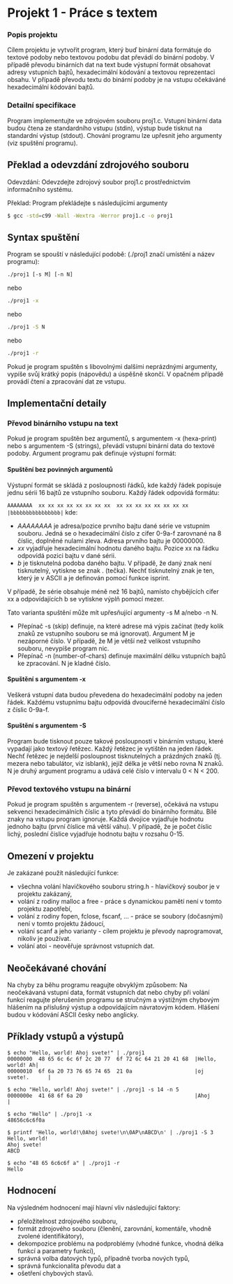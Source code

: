 # Projekt 1 - Práce s textem

### Popis projektu
Cílem projektu je vytvořit program, který buď binární data formátuje do textové podoby nebo textovou podobu 
dat převádí do binární podoby. V případě převodu binárních dat na text bude výstupní formát obsahovat adresy 
vstupních bajtů, hexadecimální kódování a textovou reprezentaci obsahu. V případě převodu textu do binární podoby 
je na vstupu očekáváné hexadecimální kódování bajtů.

### Detailní specifikace
Program implementujte ve zdrojovém souboru proj1.c. Vstupní binární data budou čtena ze standardního vstupu 
(stdin), výstup bude tisknut na standardní výstup (stdout). Chování programu lze upřesnit jeho argumenty 
(viz spuštění programu).

## Překlad a odevzdání zdrojového souboru
Odevzdání: Odevzdejte zdrojový soubor proj1.c prostřednictvím informačního systému.

Překlad: Program překládejte s následujícími argumenty
```sh
$ gcc -std=c99 -Wall -Wextra -Werror proj1.c -o proj1
```

## Syntax spuštění
Program se spouští v následující podobě: (./proj1 značí umístění a název programu):
```sh
./proj1 [-s M] [-n N]
```
nebo
```sh
./proj1 -x
```
nebo
```sh
./proj1 -S N
```
nebo
```sh
./proj1 -r
```
Pokud je program spuštěn s libovolnými dalšími neprázdnými argumenty, vypíše svůj krátký popis (nápovědu) 
a úspěšně skončí. V opačném případě provádí čtení a zpracování dat ze vstupu.

## Implementační detaily
### Převod binárního vstupu na text
Pokud je program spuštěn bez argumentů, s argumentem -x (hexa-print) nebo s argumentem -S (strings), 
převádí vstupní binární data do textové podoby. Argument programu pak definuje výstupní formát:

#### Spuštění bez povinných argumentů
Výstupní formát se skládá z posloupnosti řádků, kde každý řádek popisuje jednu sérii 16 bajtů ze vstupního souboru. 
Každý řádek odpovídá formátu:

`AAAAAAAA  xx xx xx xx xx xx xx xx  xx xx xx xx xx xx xx xx  |bbbbbbbbbbbbbbbb|`
kde:
- _AAAAAAAA_ je adresa/pozice prvního bajtu dané série ve vstupním souboru. Jedná se o hexadecimální číslo z cifer 0-9a-f 
zarovnané na 8 číslic, doplněné nulami zleva. Adresa prvního bajtu je 00000000.
- _xx_ vyjadřuje hexadecimální hodnotu daného bajtu. Pozice xx na řádku odpovídá pozici bajtu v dané sérii.
- _b_ je tisknutelná podoba daného bajtu. V případě, že daný znak není tisknutelný, vytiskne se znak . (tečka). 
Nechť tisknutelný znak je ten, který je v ASCII a je definován pomocí funkce isprint.

V případě, že série obsahuje méně než 16 bajtů, namísto chybějících cifer xx a odpovídajících b se vytiskne výplň pomocí mezer.

Tato varianta spuštění může mít upřesňující argumenty -s M a/nebo -n N.

- Přepínač -s (skip) definuje, na které adrese má výpis začínat (tedy kolik znaků ze vstupního souboru se má ignorovat). 
Argument M je nezáporné číslo. V případě, že M je větší než velikost vstupního souboru, nevypíše program nic.
- Přepínač -n (number-of-chars) definuje maximální délku vstupních bajtů ke zpracování. N je kladné číslo.

#### Spuštění s argumentem -x
Veškerá vstupní data budou převedena do hexadecimální podoby na jeden řádek. Každému vstupnímu bajtu odpovídá dvouciferné 
hexadecimální číslo z číslic 0-9a-f.

#### Spuštění s argumentem -S
Program bude tisknout pouze takové posloupnosti v binárním vstupu, které vypadají jako textový řetězec. Každý řetězec 
je vytištěn na jeden řádek. Nechť řetězec je nejdelší posloupnost tisknutelných a prázdných znaků (tj. mezera nebo tabulátor, 
viz isblank), jejíž délka je větší nebo rovna N znaků. N je druhý argument programu a udává celé číslo v intervalu 0 < N < 200.

### Převod textového vstupu na binární
Pokud je program spuštěn s argumentem -r (reverse), očekává na vstupu sekvenci hexadecimálních číslic a tyto převádí do 
binárního formátu. Bílé znaky na vstupu program ignoruje. Každá dvojice vyjadřuje hodnotu jednoho bajtu (první číslice má 
větší váhu). V případě, že je počet číslic lichý, poslední čislice vyjadřuje hodnotu bajtu v rozsahu 0-15.

## Omezení v projektu
Je zakázané použít následující funkce:
- všechna volání hlavičkového souboru string.h - hlavičkový soubor je v projektu zakázaný,
- volání z rodiny malloc a free - práce s dynamickou pamětí není v tomto projektu zapotřebí,
- volání z rodiny fopen, fclose, fscanf, ... - práce se soubory (dočasnými) není v tomto projektu žádoucí,
- volání scanf a jeho varianty - cílem projektu je převody naprogramovat, nikoliv je používat.
- volání atoi - neověřuje správnost vstupních dat.

## Neočekávané chování
Na chyby za běhu programu reagujte obvyklým způsobem: Na neočekávaná vstupní data, formát vstupních dat nebo chyby při 
volání funkcí reagujte přerušením programu se stručným a výstižným chybovým hlášením na příslušný výstup a odpovídajícím 
návratovým kódem. Hlášení budou v kódování ASCII česky nebo anglicky.

## Příklady vstupů a výstupů
```
$ echo "Hello, world! Ahoj svete!" | ./proj1
00000000  48 65 6c 6c 6f 2c 20 77  6f 72 6c 64 21 20 41 68  |Hello, world! Ah|
00000010  6f 6a 20 73 76 65 74 65  21 0a                    |oj svete!.      |
```
```
$ echo "Hello, world! Ahoj svete!" | ./proj1 -s 14 -n 5
0000000e  41 68 6f 6a 20                                    |Ahoj            |
```
```
$ echo "Hello" | ./proj1 -x
48656c6c6f0a
```
```
$ printf 'Hello, world!\0Ahoj svete!\n\0AP\nABCD\n' | ./proj1 -S 3
Hello, world!
Ahoj svete!
ABCD
```
```
$ echo "48 65 6c6c6f a" | ./proj1 -r
Hello
```

## Hodnocení
Na výsledném hodnocení mají hlavní vliv následující faktory:
- přeložitelnost zdrojového souboru,
- formát zdrojového souboru (členění, zarovnání, komentáře, vhodně zvolené identifikátory),
- dekompozice problému na podproblémy (vhodné funkce, vhodná délka funkcí a parametry funkcí),
- správná volba datových typů, případně tvorba nových typů,
- správná funkcionalita převodu dat a
- ošetření chybových stavů.
